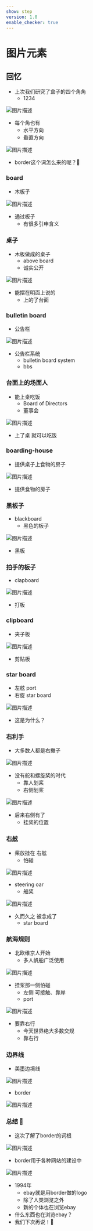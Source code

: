 ```yaml
---
show: step
version: 1.0
enable_checker: true
---
```


# 图片元素

## 回忆

- 上次我们研究了盒子的四个角角
	- 1234

![图片描述](https://doc.shiyanlou.com/courses/uid1190679-20240922-1726972833809)

- 每个角也有
	- 水平方向
	- 垂直方向

![图片描述](https://doc.shiyanlou.com/courses/uid1190679-20240922-1726972880958)

- border这个词怎么来的呢？🤔

### board

- 木板子

![图片描述](https://doc.shiyanlou.com/courses/3781/labs/2887762/uid1190679-20241008-1728351527863) 

- 通过板子
	- 有很多引申含义

### 桌子

- 木板做成的桌子
	-  above board
	-  诚实公开

![图片描述](https://doc.shiyanlou.com/courses/3781/labs/2887762/uid1190679-20241008-1728352443584) 

- 能摆在明面上说的
	- 上的了台面

### bulletin board

- 公告栏

![图片描述](https://doc.shiyanlou.com/courses/3781/labs/2887762/uid1190679-20241008-1728353255041) 

- 公告栏系统
	- bulletin board system
	- bbs

### 台面上的场面人 
	
- 能上桌吃饭
	- Board of Directors
	- 董事会

![图片描述](https://doc.shiyanlou.com/courses/3781/labs/2887762/uid1190679-20241008-1728352227013) 

- 上了桌 就可以吃饭

### boarding-house

- 提供桌子上食物的房子

![图片描述](https://doc.shiyanlou.com/courses/3781/labs/2887762/uid1190679-20241008-1728356571791) 

- 提供食物的房子

### 黑板子

- blackboard
	- 黑色的板子

![图片描述](https://doc.shiyanlou.com/courses/3781/labs/2887762/uid1190679-20241008-1728351579330) 

- 黑板 

### 拍手的板子

- clapboard

![图片描述](https://doc.shiyanlou.com/courses/3781/labs/2887762/uid1190679-20241008-1728352771432) 

- 打板

### clipboard

- 夹子板

![图片描述](https://doc.shiyanlou.com/courses/3781/labs/2887762/uid1190679-20241008-1728351968708)

- 剪贴板

### star board

- 左舷 port
- 右旋 star board

![图片描述](https://doc.shiyanlou.com/courses/3781/labs/2887762/uid1190679-20241008-1728355538003) 

- 这是为什么？

### 右利手

- 大多数人都是右撇子

![图片描述](https://doc.shiyanlou.com/courses/3781/labs/2887762/uid1190679-20241008-1728354528669) 

- 没有舵和螺旋桨的时代
	- 靠人划桨
	- 右侧划桨

![图片描述](https://doc.shiyanlou.com/courses/3781/labs/2887762/uid1190679-20241008-1728354307456) 

- 后来右侧有了
	- 挂桨的位置

### 右舷

- 桨放挂在 右舷
	- 怕碰

![图片描述](https://doc.shiyanlou.com/courses/3781/labs/2887762/uid1190679-20241008-1728355104348) 

- steering oar
	- 船桨

![图片描述](https://doc.shiyanlou.com/courses/3781/labs/2887762/uid1190679-20241008-1728355183129) 

- 久而久之 被念成了
	- star board

### 航海规则

- 北欧维京人开始 
	- 多人帆船广泛使用

![图片描述](https://doc.shiyanlou.com/courses/3781/labs/2887762/uid1190679-20241008-1728355789676) 

- 挂桨那一侧怕碰
	- 左侧 可接触、靠岸
	- port

![图片描述](https://doc.shiyanlou.com/courses/3781/labs/2887762/uid1190679-20241008-1728355730176) 

- 要靠右行
	- 今天世界绝大多数交规
	- 靠右行

### 边界线

- 美墨边境线

![图片描述](https://doc.shiyanlou.com/courses/3781/labs/2887762/uid1190679-20241008-1728356434794) 

- border

![图片描述](https://doc.shiyanlou.com/courses/3781/labs/2887762/uid1190679-20241008-1728356928189) 


### 总结 🤔

- 这次了解了border的词根

![图片描述](https://doc.shiyanlou.com/courses/3781/labs/2887762/uid1190679-20241008-1728356910076) 

- border用于各种网站的建设中

![图片描述](https://doc.shiyanlou.com/courses/3781/labs/2887762/uid1190679-20241008-1728357220853) 

- 1994年
	- ebay就是用border做的logo
	- 除了人类浏览之外
	- 新的个体也在浏览ebay
- 什么东西也在浏览ebay？
- 我们下次再说！👋